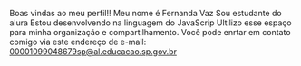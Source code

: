 Boas vindas ao meu perfil!!
Meu nome é Fernanda Vaz
Sou estudante do alura
Estou desenvolvendo na linguagem do JavaScrip
Ultilizo esse espaço para minha organização e compartilhamento.
Você pode enrtar em contato comigo via este endereço de e-mail:
00001099048679sp@al.educacao.sp.gov.br
